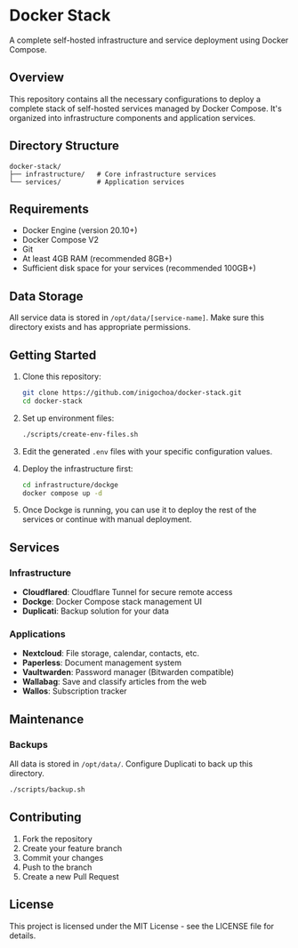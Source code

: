 # Docker Stack

A complete self-hosted infrastructure and service deployment using Docker
Compose.

## Overview

This repository contains all the necessary configurations to deploy a complete
stack of self-hosted services managed by Docker Compose. It's organized into
infrastructure components and application services.

## Directory Structure

```
docker-stack/
├── infrastructure/   # Core infrastructure services
└── services/         # Application services
```

## Requirements

- Docker Engine (version 20.10+)
- Docker Compose V2
- Git
- At least 4GB RAM (recommended 8GB+)
- Sufficient disk space for your services (recommended 100GB+)

## Data Storage

All service data is stored in `/opt/data/[service-name]`. Make sure this
directory exists and has appropriate permissions.

## Getting Started

1. Clone this repository:
   ```bash
   git clone https://github.com/inigochoa/docker-stack.git
   cd docker-stack
   ```

2. Set up environment files:
   ```bash
   ./scripts/create-env-files.sh
   ```

3. Edit the generated `.env` files with your specific configuration values.

4. Deploy the infrastructure first:
   ```bash
   cd infrastructure/dockge
   docker compose up -d
   ```

5. Once Dockge is running, you can use it to deploy the rest of the services or
   continue with manual deployment.

## Services

### Infrastructure

- **Cloudflared**: Cloudflare Tunnel for secure remote access
- **Dockge**: Docker Compose stack management UI
- **Duplicati**: Backup solution for your data

### Applications

- **Nextcloud**: File storage, calendar, contacts, etc.
- **Paperless**: Document management system
- **Vaultwarden**: Password manager (Bitwarden compatible)
- **Wallabag**: Save and classify articles from the web
- **Wallos**: Subscription tracker

## Maintenance

### Backups

All data is stored in `/opt/data/`. Configure Duplicati to back up this
directory.

```bash
./scripts/backup.sh
```

## Contributing

1. Fork the repository
2. Create your feature branch
3. Commit your changes
4. Push to the branch
5. Create a new Pull Request

## License

This project is licensed under the MIT License - see the LICENSE file for
details.
